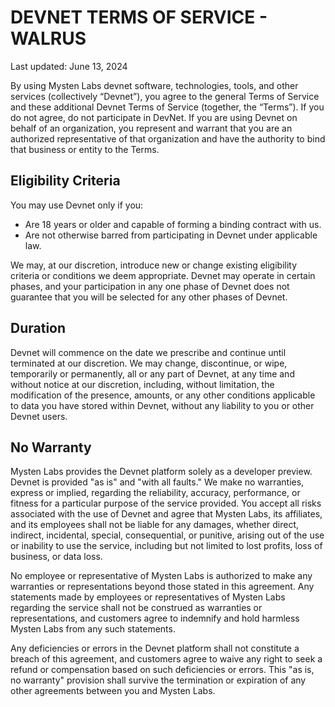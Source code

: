 # DEVNET TERMS OF SERVICE - WALRUS

Last updated: June 13, 2024

By using Mysten Labs devnet software, technologies, tools, and other services (collectively “Devnet”), you agree to the general Terms of Service and these additional Devnet Terms of Service (together, the “Terms”). If you do not agree, do not participate in DevNet. If you are using Devnet on behalf of an organization, you represent and warrant that you are an authorized representative of that organization and have the authority to bind that business or entity to the Terms.

## Eligibility Criteria

You may use Devnet only if you:

- Are 18 years or older and capable of forming a binding contract with us.
- Are not otherwise barred from participating in Devnet under applicable law.

We may, at our discretion, introduce new or change existing eligibility criteria or conditions we deem appropriate. Devnet may operate in certain phases, and your participation in any one phase of Devnet does not guarantee that you will be selected for any other phases of Devnet.

## Duration

Devnet will commence on the date we prescribe and continue until terminated at our discretion. We may change, discontinue, or wipe, temporarily or permanently, all or any part of Devnet, at any time and without notice at our discretion, including, without limitation, the modification of the presence, amounts, or any other conditions applicable to data you have stored within Devnet, without any liability to you or other Devnet users.

## No Warranty

Mysten Labs provides the Devnet platform solely as a developer preview. Devnet is provided "as is" and "with all faults." We make no warranties, express or implied, regarding the reliability, accuracy, performance, or fitness for a particular purpose of the service provided. You accept all risks associated with the use of Devnet and agree that Mysten Labs, its affiliates, and its employees shall not be liable for any damages, whether direct, indirect, incidental, special, consequential, or punitive, arising out of the use or inability to use the service, including but not limited to lost profits, loss of business, or data loss.

No employee or representative of Mysten Labs is authorized to make any warranties or representations beyond those stated in this agreement. Any statements made by employees or representatives of Mysten Labs regarding the service shall not be construed as warranties or representations, and customers agree to indemnify and hold harmless Mysten Labs from any such statements.

Any deficiencies or errors in the Devnet platform shall not constitute a breach of this agreement, and customers agree to waive any right to seek a refund or compensation based on such deficiencies or errors. This "as is, no warranty" provision shall survive the termination or expiration of any other agreements between you and Mysten Labs.
